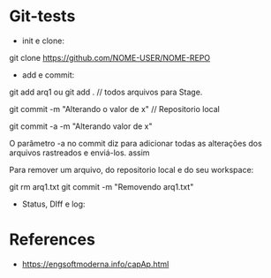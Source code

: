 # Git-tests

- init e clone:

git clone https://github.com/NOME-USER/NOME-REPO

- add e commit:

git add arq1 ou git add . // todos arquivos para Stage.

git commit -m "Alterando o valor de x" // Repositorio local

git commit -a -m "Alterando valor de x"

O parâmetro -a no commit diz para adicionar todas as alterações dos arquivos rastreados e enviá-los. assim

Para remover um arquivo, do repositorio local e do seu workspace:

git rm arq1.txt
git commit -m "Removendo arq1.txt"

- Status, DIff e log:

# References

- https://engsoftmoderna.info/capAp.html